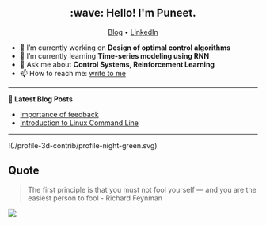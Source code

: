 
<!-- <h2 align="center"> <img src="https://media.giphy.com/media/hvRJCLFzcasrR4ia7z/giphy.gif" width="2px"> Hello! I'm Puneet.</h2> -->
<h2 align="center"> :wave: Hello! I'm Puneet.</h2>
<p align="center">
  <a href="https://puneetpanwar.com/blogs/">Blog</a> •
  <a href="https://www.linkedin.com/in/puneetpanwar/">LinkedIn</a>
</p>


- 🔭 I’m currently working on **Design of optimal control algorithms**
- 🌱 I’m currently learning **Time-series modeling using RNN**
- 💬 Ask me about **Control Systems, Reinforcement Learning**
- 📫 How to reach me: [write to me](https://puneetpanwar.com/contact-puneet-panwar/)

------

**📝 Latest Blog Posts**

<!-- BLOG-POST-LIST:START -->
- [Importance of feedback](https://puneetpanwar.com/importance-of-feedback/)
- [Introduction to Linux Command Line](https://puneetpanwar.com/introduction-to-linux-command-line/)


<!-- BLOG-POST-LIST:END -->

-------

!(./profile-3d-contrib/profile-night-green.svg)
<!--
profile-3d-contrib/profile-night-view.svg
profile-night-green.svg
profile-night-rainbow.svg
profile-gitblock.svg
# link for: https://github.com/yoshi389111/github-profile-3d-contrib
-->

## Quote
> The first principle is that you must not fool yourself — and you are the easiest person to fool - Richard Feynman


![](https://visitor-badge.glitch.me/badge?page_id=puneet-panwar.puneet-panwar)



<!-- to put linkedin logo:
<a href="https://www.linkedin.com/in/puneetpanwar/">
  <img align="left" alt="Puneet's LinkedIN" width="22px" src="https://raw.githubusercontent.com/peterthehan/peterthehan/master/assets/linkedin.svg" />
</a>
-->

<!--
**puneet-panwar/puneet-panwar** is a ✨ _special_ ✨ repository because its `README.md` (this file) appears on your GitHub profile.

Here are some ideas to get you started:

- 🔭 I’m currently working on ...
- 🌱 I’m currently learning ...
- 👯 I’m looking to collaborate on ...
- 🤔 I’m looking for help with ...
- 💬 Ask me about ...
- 📫 How to reach me: ...
- 😄 Pronouns: ...
- ⚡ Fun fact: ...
-->
